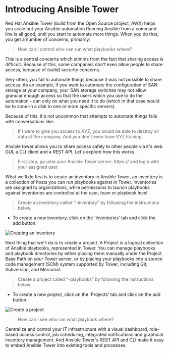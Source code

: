 # Introducing Ansible Tower
Red Hat Ansible Tower (build from the Open Source project, AWX) helps you scale out your Ansible automation
Running Ansible from a command line is all good, until you start to automate more things. When you do that, you get a number of concerns, primarily:

>How can I control who can run what playbooks where?

This is a central concerns which stimms from the fact that sharing access is difficult. Because of this, some companies don't even allow people to share access, because of (valid) security concerns.

Very often, you fail to automate things because it was not possible to share access. As an example, if you want to automate
the configuration of SAN storage at your company, your SAN storage switches may not allow granular enough access so that the users which you use to do the automation - can only do what you need it to do (which in that case would be to zone-in a disk to one or more specific servers).

Because of this, it's not uncommon that attempts to automate things fails with conversations like:

>If I were to give you access to XYZ, you would be able to destroy all data at the company. And you don't even have XYZ training.

Ansible tower allows you to share access safely to other people via it's web GUI, a CLI client and a REST API. Let's explore how this works.

>First step, go unto your Ansible Tower server: https://<your-tower-server> and login with your assigned user.

What we'll do first is to create an inventory in Ansible Tower, an inventory is a collection of hosts you can run playbooks against in Tower. Inventories are assigned to organizations, while permissions to launch playbooks against inventories are controlled at the user, team or playbook level.

>Create an inventory called "<USERNAME>-inventory" by following the instructions below.

* To create a new inventory, click on the 'Inventories' tab and click the add button.

 ![Creating an inventory](https://github.com/mglantz/ansible-roadshow/blob/master/content/create-new-inventory.png?raw=true)

Next thing that we'll do is to create a project. A Project is a logical collection of Ansible playbooks, represented in Tower.
You can manage playbooks and playbook directories by either placing them manually under the Project Base Path on your Tower server, or by placing your playbooks into a source code management (SCM) system supported by Tower, including Git, Subversion, and Mercurial.

>Create a project called "<USERNAME>-playbooks" by following the instructions below.
  
* To create a new project, click on the 'Projects' tab and click on the add button.

 ![Create a project](https://github.com/mglantz/ansible-roadshow/blob/master/content/create-project.png?raw=true)


>How can I see who ran what playbook where?

>

Centralize and control your IT infrastructure with a visual dashboard, role-based access control, job scheduling, integrated notifications and graphical inventory management. 
And Ansible Tower's REST API and CLI make it easy to embed Ansible Tower into existing tools and processes.
